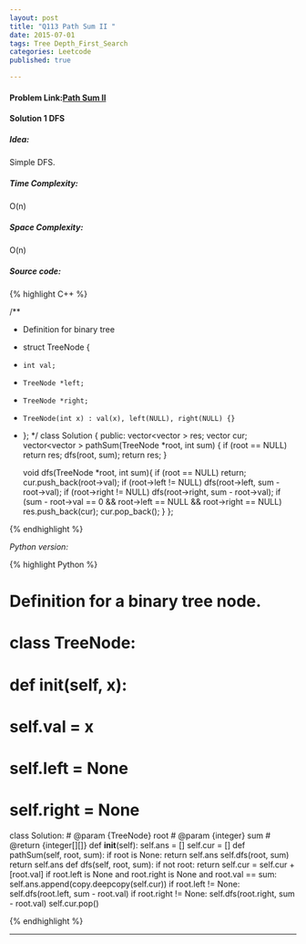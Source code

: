 ```yaml
---
layout: post
title: "Q113 Path Sum II "
date: 2015-07-01
tags: Tree Depth_First_Search
categories: Leetcode
published: true

---
```

#### Problem Link:[Path Sum II](https://leetcode.com/problems/path-sum-ii/) 

#### Solution 1 DFS

##### Idea:

Simple DFS.

##### Time Complexity:
O(n)

##### Space Complexity:
O(n)

##### Source code:
{% highlight C++ %}

/**
 * Definition for binary tree
 * struct TreeNode {
 *     int val;
 *     TreeNode *left;
 *     TreeNode *right;
 *     TreeNode(int x) : val(x), left(NULL), right(NULL) {}
 * };
 */
class Solution {
public:
    vector<vector<int> > res;
    vector<int> cur;
    vector<vector<int> > pathSum(TreeNode *root, int sum) {
        if (root == NULL)
            return res;
        dfs(root, sum);
        return res;
    }
    
    void dfs(TreeNode *root, int sum){
        if (root == NULL)
            return;
        cur.push_back(root->val);
        if (root->left != NULL)
            dfs(root->left, sum - root->val);
        if (root->right != NULL)
            dfs(root->right, sum - root->val);
        if (sum - root->val == 0 && root->left == NULL && root->right == NULL)
            res.push_back(cur);
        cur.pop_back();
    }
};

{% endhighlight %}

_Python version:_

{% highlight Python %}

# Definition for a binary tree node.
# class TreeNode:
#     def __init__(self, x):
#         self.val = x
#         self.left = None
#         self.right = None

class Solution:
    # @param {TreeNode} root
    # @param {integer} sum
    # @return {integer[][]}
    def __init__(self):
        self.ans = []
        self.cur = []
    def pathSum(self, root, sum):
        if root is None:
            return self.ans
        self.dfs(root, sum)
        return self.ans
    def dfs(self, root, sum):
        if not root:
            return 
        self.cur = self.cur + [root.val]
        if root.left is None and root.right is None and root.val == sum:
            self.ans.append(copy.deepcopy(self.cur))
        if root.left != None:
            self.dfs(root.left, sum - root.val)
        if root.right != None:
            self.dfs(root.right, sum - root.val)
        self.cur.pop()
        

{% endhighlight %}

---

